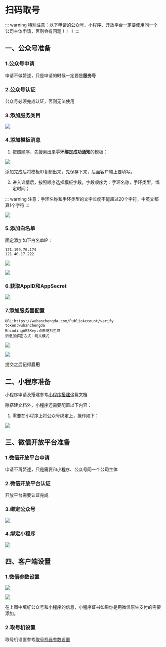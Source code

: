 # 扫码取号

::: warning
特别注意：以下申请的公众号、小程序、开放平台一定要使用同一个公司主体申请，否则会有问题！！！
:::

## 一、公众号准备
### 1.公众号申请
申请不做赘述，只是申请的时候一定要是**服务号**

### 2.公众号认证
公众号必须完成认证，否则无法使用

### 3.添加服务类目

![](https://wiki-cdsoft.oss-cn-hangzhou.aliyuncs.com/20240926114125.png)

### 4.添加模板消息
1. 按照顺序，先搜索出来**手环绑定成功通知**的模板：


![](https://wiki-cdsoft.oss-cn-hangzhou.aliyuncs.com/20240926114818.png)


添加完成后将模板ID复制出来，先保存下来，后面客户端上要填写。

2. 进入详情后，按照顺序选择模板字段。字段顺序为：手环名称，手环类型，绑定时间；

::: warning
注意：手环名称和手环类型的文字长度不能超过20个字符，中英文都算1个字符
:::

![](https://wiki-cdsoft.oss-cn-hangzhou.aliyuncs.com/20240926115302.png)

### 5.添加白名单

固定添加如下白名单IP：
```
121.199.70.174
121.40.17.222
```
![](https://wiki-cdsoft.oss-cn-hangzhou.aliyuncs.com/20240926121454.png)

![](https://wiki-cdsoft.oss-cn-hangzhou.aliyuncs.com/20240926121602.png)

### 6.获取AppID和AppSecret
![](https://wiki-cdsoft.oss-cn-hangzhou.aliyuncs.com/20240926121903.png)

### 7.添加服务器配置
```
URL:https://wuhanchengda.com/PublicAccount/verify
token:wuhanchengda
EncodingAESKey:点击随机生成
消息加解密方式：明文模式
```
![](https://wiki-cdsoft.oss-cn-hangzhou.aliyuncs.com/20240926122103.png)

![](https://wiki-cdsoft.oss-cn-hangzhou.aliyuncs.com/20240926122210.png)


提交之后记得**启用**

## 二、小程序准备
小程序申请及搭建参考[小程序搭建](../微信平台/小程序搭建.md)这篇文档

除搭建文档外，小程序还需要配置以下内容：
1. 需要在小程序上将公众号绑定上，操作如下：

![](https://wiki-cdsoft.oss-cn-hangzhou.aliyuncs.com/20240926123516.png)


## 三、微信开放平台准备

### 1.微信开放平台申请
申请不再赘述，只是需要和小程序、公众号同一个公司主体
### 2.微信开放平台认证
开放平台需要认证完成

### 3.绑定公众号
![](https://wiki-cdsoft.oss-cn-hangzhou.aliyuncs.com/20240926123937.png)

### 4.绑定小程序
![](https://wiki-cdsoft.oss-cn-hangzhou.aliyuncs.com/20240926124014.png)

## 四、客户端设置
### 1.微信参数设置
![](https://wiki-cdsoft.oss-cn-hangzhou.aliyuncs.com/20240926124326.png)


![](https://wiki-cdsoft.oss-cn-hangzhou.aliyuncs.com/20240926124254.png)

在上图中填好公众号和小程序的信息，小程序证书如果你是用微信原生支付的需要添加。

### 2.取号机设置
取号机设置参考[取号机器参数设置](/接口管理/硬件接口/帝派DP4000+云控闸机#_8-取号机器参数设置)
